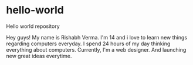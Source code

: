 # hello-world
Hello world repository 

Hey guys! My name is Rishabh Verma. I'm 14 and i love to learn new things regarding computers everyday. I spend 24 hours of my day thinking everything about computers. Currently, I'm a web designer. And launching new great ideas everytime.
